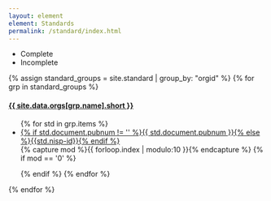 ```yaml
---
layout: element
element: Standards
permalink: /standard/index.html
---
```


<p>
<ul class="legendbox">
  <li class="std-complete">Complete</li>
  <li class="std-incomplete">Incomplete</li>
</ul>
</p>

<div class="collection-wrap">


{% assign standard_groups = site.standard | group_by: "orgid" %}
{% for grp in standard_groups %}

<div class="collection-group">

<h4><a href="/organization/{{ grp.name }}.html">{{ site.data.orgs[grp.name].short }}</a></h4>

<ul class="stdgroup">
{% for std in grp.items %}
<li class="collection-item std-{%if std.complete %}complete{% else %}incomplete{% endif %}"><a href="/standard/{{std.nisp-id}}.html" title="{{std.document.title}}">{%   if std.document.pubnum != '' %}{{ std.document.pubnum }}{% else %}{{std.nisp-id}}{% endif %}</a></li>
{% capture mod %}{{ forloop.index | modulo:10 }}{% endcapture %}
{% if  mod == '0' %}    
</ul>
</div>
<div  class="collection-group">
<ul>
{% endif %}
{% endfor %}
</ul>
</div>
{% endfor %}

</div>
